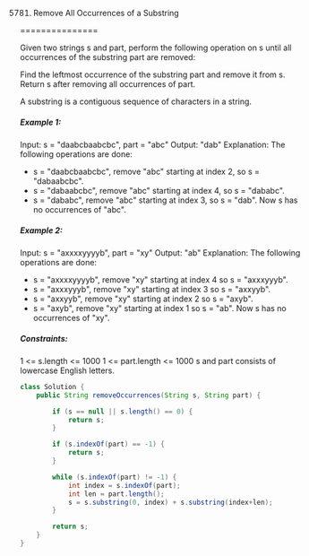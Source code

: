 5781. Remove All Occurrences of a Substring

===============

Given two strings s and part, perform the following operation on s until all occurrences of the substring part are removed:

Find the leftmost occurrence of the substring part and remove it from s.
Return s after removing all occurrences of part.

A substring is a contiguous sequence of characters in a string.

##### Example 1:

Input: s = "daabcbaabcbc", part = "abc"
Output: "dab"
Explanation: The following operations are done:

- s = "daabcbaabcbc", remove "abc" starting at index 2, so s = "dabaabcbc".
- s = "dabaabcbc", remove "abc" starting at index 4, so s = "dababc".
- s = "dababc", remove "abc" starting at index 3, so s = "dab".
  Now s has no occurrences of "abc".

##### Example 2:

Input: s = "axxxxyyyyb", part = "xy"
Output: "ab"
Explanation: The following operations are done:

- s = "axxxxyyyyb", remove "xy" starting at index 4 so s = "axxxyyyb".
- s = "axxxyyyb", remove "xy" starting at index 3 so s = "axxyyb".
- s = "axxyyb", remove "xy" starting at index 2 so s = "axyb".
- s = "axyb", remove "xy" starting at index 1 so s = "ab".
Now s has no occurrences of "xy".

##### Constraints:

1 <= s.length <= 1000
1 <= part.length <= 1000
s and part consists of lowercase English letters.

```java
class Solution {
    public String removeOccurrences(String s, String part) {

        if (s == null || s.length() == 0) {
            return s;
        }

        if (s.indexOf(part) == -1) {
            return s;
        }

        while (s.indexOf(part) != -1) {
            int index = s.indexOf(part);
            int len = part.length();
            s = s.substring(0, index) + s.substring(index+len);
        }

        return s;
    }
}
```

